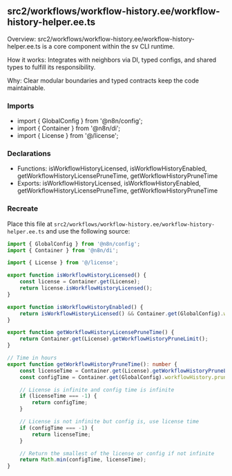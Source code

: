 ## src2/workflows/workflow-history.ee/workflow-history-helper.ee.ts

Overview: src2/workflows/workflow-history.ee/workflow-history-helper.ee.ts is a core component within the sv CLI runtime.

How it works: Integrates with neighbors via DI, typed configs, and shared types to fulfill its responsibility.

Why: Clear modular boundaries and typed contracts keep the code maintainable.

### Imports

- import { GlobalConfig } from '@n8n/config';
- import { Container } from '@n8n/di';
- import { License } from '@/license';

### Declarations

- Functions: isWorkflowHistoryLicensed, isWorkflowHistoryEnabled, getWorkflowHistoryLicensePruneTime, getWorkflowHistoryPruneTime
- Exports: isWorkflowHistoryLicensed, isWorkflowHistoryEnabled, getWorkflowHistoryLicensePruneTime, getWorkflowHistoryPruneTime

### Recreate

Place this file at `src2/workflows/workflow-history.ee/workflow-history-helper.ee.ts` and use the following source:

```ts
import { GlobalConfig } from '@n8n/config';
import { Container } from '@n8n/di';

import { License } from '@/license';

export function isWorkflowHistoryLicensed() {
	const license = Container.get(License);
	return license.isWorkflowHistoryLicensed();
}

export function isWorkflowHistoryEnabled() {
	return isWorkflowHistoryLicensed() && Container.get(GlobalConfig).workflowHistory.enabled;
}

export function getWorkflowHistoryLicensePruneTime() {
	return Container.get(License).getWorkflowHistoryPruneLimit();
}

// Time in hours
export function getWorkflowHistoryPruneTime(): number {
	const licenseTime = Container.get(License).getWorkflowHistoryPruneLimit();
	const configTime = Container.get(GlobalConfig).workflowHistory.pruneTime;

	// License is infinite and config time is infinite
	if (licenseTime === -1) {
		return configTime;
	}

	// License is not infinite but config is, use license time
	if (configTime === -1) {
		return licenseTime;
	}

	// Return the smallest of the license or config if not infinite
	return Math.min(configTime, licenseTime);
}

```
